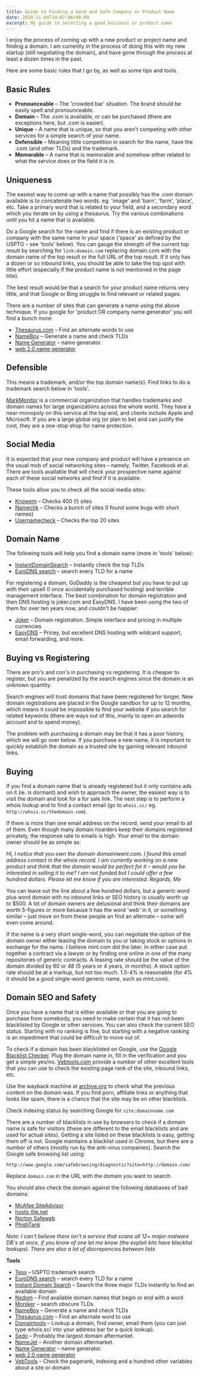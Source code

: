 ```yaml
---
title: Guide to Finding a Good and Safe Company or Product Name
date: 2010-11-04T14:07:06+00:00
excerpt: My guide to selecting a good business or product name
---
```



I enjoy the process of coming up with a new product or project name and finding a domain. I am currently in the process of doing this with my new startup (still negotiating the domain), and have gone through the process at least a dozen times in the past.

Here are some basic rules that I go by, as well as some tips and tools.

## Basic Rules

- **Pronounceable** – The 'crowded bar' situation. The brand should be easily spelt and pronounceable.
- **Domain** – The .com is available, or can be purchased (there are exceptions here, but .com is easier).
- **Unique** – A name that is unique, so that you aren't competing with other services for a simple search of your name.
- **Defensible** – Meaning little competition in search for the name, have the .com (and other TLDs) and the trademark.
- **Memorable** – A name that is memorable and somehow either related to what the service does or the field it is in.

## Uniqueness

The easiest way to come up with a name that possibly has the .com domain available is to concatenate two words. eg. 'image' and 'barn', 'farm', 'place', etc. Take a primary word that is related to your field, and a secondary word which you iterate on by using a thesaurus. Try the various combinations until you hit a name that is available.

Do a Google search for the name and find if there is an existing product or company with the same name in your space ('space' as defined by the USPTO – see 'tools' below). You can gauge the strength of the current top result by searching for `link:domain.com` replacing domain.com with the domain name of the top result or the full URL of the top result. If it only has a dozen or so inbound links, you should be able to take the top spot with little effort (especially if the product name is not mentioned in the page title).

The best result would be that a search for your product name returns very little, and that Google or Bing struggle to find relevant or related pages.

There are a number of sites that can generate a name using the above technique. If you google for 'product OR company name generator' you will find a bunch more:

- [Thesaurus.com](http://thesaurus.com) – Find an alternate words to use
- [NameBoy](http://nameboy.com) – Generate a name and check TLDs
- [Name Generator](http://www.company-name-generator.com/) – name generator.
- [web 2.0 name generator](http://www.dotomator.com/web20.html)

## Defensible

This means a trademark, and/or the top domain name(s). Find links to do a trademark search below in 'tools'.

[MarkMonitor](http://markmonitor.com/) is a commercial organization that handles trademarks and domain names for large organizations across the whole world. They have a near-monopoly on this service at the top end, and clients include Apple and Microsoft. If you are a large global org (or plan to be) and can justify the cost, they are a one-stop shop for name protection.

## Social Media

It is expected that your new company and product will have a presence on the usual mob of social networking sites – namely, Twitter, Facebook et al. There are tools available that will check your prospective name against each of these social networks and find if it is available.

These tools allow you to check all the social media sites:

- [Knowem](http://knowem.com/) – Checks 400 (!) sites
- [Namechk](http://namechk.com/) – Checks a bunch of sites (I found some bugs with short names)
- [Usernamecheck](http://www.usernamecheck.com/) – Checks the top 20 sites

## Domain Name

The following tools will help you find a domain name (more in 'tools' below):

- [InstantDomainSearch](http://instantdomainsearch.com/) – Instantly check the top TLDs
- [EuroDNS search](http://www.eurodns.com/domain-name-search/) – search every TLD for a name

For registering a domain, GoDaddy is the cheapest but you have to put up with their upsell (I once accidentally purchased hosting) and terrible management interface. The best combination for domain registration and then DNS hosting is joker.com and EasyDNS. I have been using the two of them for over ten years now, and couldn't be happier:

- [Joker](http://joker.com/) – Domain registration. Simple interface and pricing in multiple currencies
- [EasyDNS](http://www.easydns.com/) – Pricey, but excellent DNS hosting with wildcard support, email forwarding, and more.

## Buying vs Registering

There are pro's and con's in purchasing vs registering. It is cheaper to register, but you are penalized by the search engines since the domain is an unknown quantity.

Search engines will trust domains that have been registered for longer. New domain registrations are placed in the Google sandbox for up to 12 months, which means it could be impossible to find your website if you search for related keywords (there are ways out of this, mainly to open an adwords account and to spend money).

The problem with purchasing a domain may be that it has a poor history, which we will go over below. If you purchase a new name, it is important to quickly establish the domain as a trusted site by gaining relevant inbound links.

## Buying

If you find a domain name that is already registered but it only contains ads on it (ie. is dormant) and wish to approach the owner, the easiest way is to visit the domain and look for a for sale link. The next step is to perform a whois lookup and to find a contact email (go to `whois.sc/` eg. `http://whois.sc/thedomain.com`).

If there is more than one email address on the record, send your email to all of them. Even though many domain hoarders keep their domains registered privately, the response rate to emails is high. Your email to the domain owner should be as simple as:

*Hi, I notice that you own the domain domainiwant.com. I found this email address contact in the whois record. I am currently working on a new product and think that the domain would be perfect for it – would you be interested in selling it to me? I am not funded but I could offer a few hundred dollars. Please let me know if you are interested. Regards, Me*

You can leave out the line about a few hundred dollars, but a generic word plus word domain with no inbound links or SEO history is usually worth up to $500. A lot of domain owners are delusional and think their domains are worth 5-figures or more because it has the word 'web' in it, or something similar – just move on from these people an find an alternate – some will even come around.

If the name is a very short single-word, you can negotiate the option of the domain owner either leasing the domain to you or taking stock or options in exchange for the name. I believe mint.com did the later. In either case put together a contract via a lawyer or by finding one online in one of the many repositories of generic contracts. A leasing rate should be the value of the domain divided by 60 or 48 (5 years or 4 years, in months). A stock option rate should be at a markup, but not too much. 1.5-4% is reasonable (for 4% it should be a good single-word generic name, such as mint.com).

## Domain SEO and Safety

Once you have a name that is either available or that you are going to purchase from somebody, you need to make certain that it has not been blacklisted by Google or other services. You can also check the current SEO status. Starting with no ranking is fine, but starting with a negative ranking is an impediment that could be difficult to move out of.

To check if a domain has been blacklisted on Google, use the [Google Blacklist Checker](http://vebtools.com/google-banned-checker/). Plug the domain name in, fill in the verification and you get a simple yes/no. [Vebtools.com](http://vebtools.com/) provide a number of other excellent tools that you can use to check the existing page rank of the site, inbound links, etc.

Use the wayback machine at [archive.org](http://archive.org) to check what the previous content on the domain was. If you find porn, affiliate links or anything that looks like spam, there is a chance that the site may be on other blacklists.

Check indexing status by searching Google for `site:domainname.com`

There are a number of blacklists in use by browsers to check if a domain name is safe for visitors (these are different to the email blacklists and are used for actual sites). Getting a site listed on these blacklists is easy, getting them off is not. Google maintains a blacklist used in Chrome, but there are a number of others (mostly run by the anti-virus companies). Search the Google safe browsing list using:

`http://www.google.com/safebrowsing/diagnostic?site=http://domain.com/`

Replace `domain.com` in the URL with the domain you want to search.

You should also check the domain against the following databases of bad domains:

- [McAfee SiteAdvisor](http://www.siteadvisor.com)
- [hosts-file.net](http://hosts-file.net/)
- [Norton Safeweb](https://safeweb.norton.com/)
- [PhishTank](http://www.phishtank.com/)

*Note: I can't believe there isn't a service that scans all 12+ major malware DB's at once, if you know of one let me know (the exploit kits have blacklist lookups). There are also a lot of discrepencies between lists*

**Tools**

- [Tess](http://tess2.uspto.gov/) – USPTO trademark search
- [EuroDNS search](http://www.eurodns.com/domain-name-search/) – search every TLD for a name
- [Instant Domain Search](http://instantdomainsearch.com) – Search the three major TLDs instantly to find an available domain
- [Nxdom](http://www.nxdom.com/) – Find available domain names that begin or end with a word
- [Moniker](https://www.moniker.com/domainname.jsp) – search obscure TLDs
- [NameBoy](http://nameboy.com) – Generate a name and check TLDs
- [Thesaurus.com](http://thesaurus.com) – Find an alternate word to use
- [Domaintools](http://www.domaintools.com) – Lookup a domain, find owner, email them (you can just type whois.sc/ into your address bar for a quick lookup).
- [Sedo](https://sedo.com) – Probably the largest domain aftermarket.
- [NameJet](http://www.namejet.com/) – Another domain aftermarket.
- [Name Generator](http://www.company-name-generator.com/) – name generator.
- [web 2.0 name generator](http://www.dotomator.com/web20.html)
- [VebTools](http://vebtools.com/) – Check the pagerank, indexing and a hundred other variables about a site or domain

